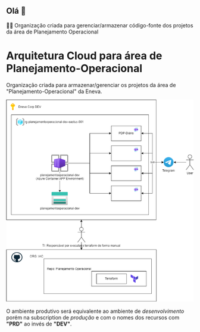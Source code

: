 ## Olá 👋

🙋‍♀️ Organização criada para gerenciar/armazenar código-fonte dos projetos da área de Planejamento Operacional


# Arquitetura Cloud para área de Planejamento-Operacional
Organização criada para armazenar/gerenciar os projetos da área de "Planejamento-Operacional" da Eneva.

![Arquitetura](../Arquitetura.drawio.png "Arquitetura na Azure")

O ambiente produtivo será equivalente ao ambiente de *desenvolvimento* porém na subscription de *produção* e com o nomes dos recursos com **"PRD"** ao invés de **"DEV"**.
